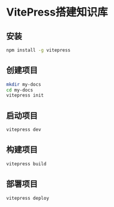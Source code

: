 
# VitePress搭建知识库

## 安装

```bash
npm install -g vitepress
```

## 创建项目

```bash
mkdir my-docs
cd my-docs
vitepress init
```

## 启动项目

```bash
vitepress dev
```

## 构建项目

```bash
vitepress build
```

## 部署项目

```bash
vitepress deploy